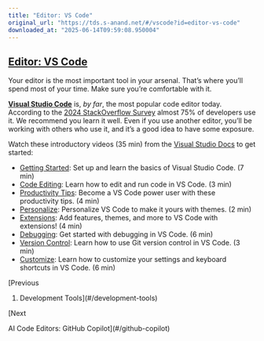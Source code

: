 ```yaml
---
title: "Editor: VS Code"
original_url: "https://tds.s-anand.net/#/vscode?id=editor-vs-code"
downloaded_at: "2025-06-14T09:59:08.950004"
---
```


[Editor: VS Code](#/vscode?id=editor-vs-code)
---------------------------------------------

Your editor is the most important tool in your arsenal. That’s where you’ll spend most of your time. Make sure you’re comfortable with it.

[**Visual Studio Code**](https://code.visualstudio.com/) is, *by far*, the most popular code editor today. According to the [2024 StackOverflow Survey](https://survey.stackoverflow.co/2024/technology/#1-integrated-development-environment) almost 75% of developers use it. We recommend you learn it well. Even if you use another editor, you’ll be working with others who use it, and it’s a good idea to have some exposure.

Watch these introductory videos (35 min) from the [Visual Studio Docs](https://code.visualstudio.com/docs) to get started:

* [Getting Started](https://code.visualstudio.com/docs/introvideos/basics): Set up and learn the basics of Visual Studio Code. (7 min)
* [Code Editing](https://code.visualstudio.com/docs/introvideos/codeediting): Learn how to edit and run code in VS Code. (3 min)
* [Productivity Tips](https://code.visualstudio.com/docs/introvideos/productivity): Become a VS Code power user with these productivity tips. (4 min)
* [Personalize](https://code.visualstudio.com/docs/introvideos/configure): Personalize VS Code to make it yours with themes. (2 min)
* [Extensions](https://code.visualstudio.com/docs/introvideos/extend): Add features, themes, and more to VS Code with extensions! (4 min)
* [Debugging](https://code.visualstudio.com/docs/introvideos/debugging): Get started with debugging in VS Code. (6 min)
* [Version Control](https://code.visualstudio.com/docs/introvideos/versioncontrol): Learn how to use Git version control in VS Code. (3 min)
* [Customize](https://code.visualstudio.com/docs/introvideos/customize): Learn how to customize your settings and keyboard shortcuts in VS Code. (6 min)

[Previous

1. Development Tools](#/development-tools)

[Next

AI Code Editors: GitHub Copilot](#/github-copilot)